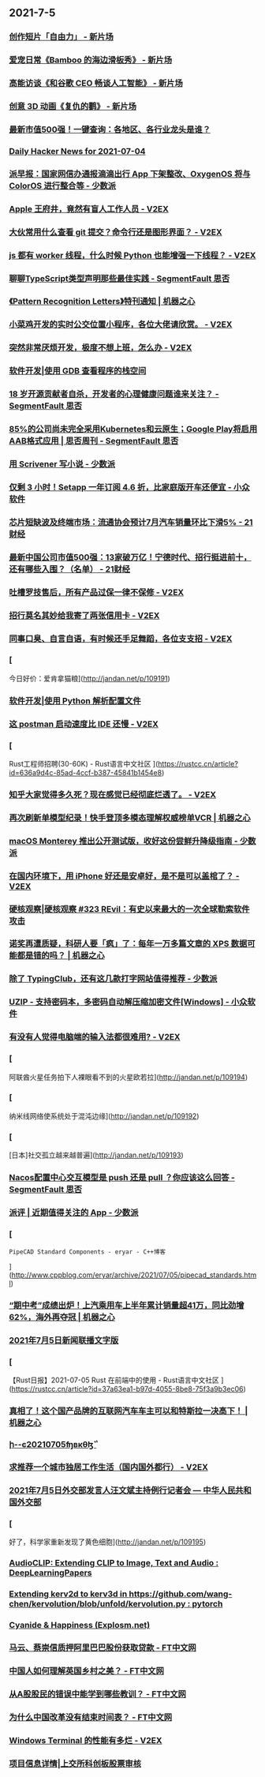 
## 2021-7-5

### [创作短片「自由力」 - 新片场](https://www.vmovier.com/62410)

### [爱宠日常《Bamboo 的海边滑板秀》 - 新片场](https://www.vmovier.com/62433)

### [高能访谈《和谷歌 CEO 畅谈人工智能》 - 新片场](https://www.vmovier.com/62434)

### [创意 3D 动画《复仇的鹳》 - 新片场](https://www.vmovier.com/62390)

### [最新市值500强！一键查询：各地区、各行业龙头是谁？](https://app.21jingji.com/html/20210701qiang_500/index.html)

### [Daily Hacker News for 2021-07-04](https://www.daemonology.net/hn-daily/2021-07-04.html)

### [派早报：国家网信办通报滴滴出行 App 下架整改、OxygenOS 将与 ColorOS 进行整合等 - 少数派](https://sspai.com/post/67556)

### [Apple 王府井，竟然有盲人工作人员 - V2EX](https://www.v2ex.com/t/787503)

### [大伙常用什么查看 git 提交？命令行还是图形界面？ - V2EX](https://www.v2ex.com/t/787434)

### [js 都有 worker 线程，什么时候 Python 也能增强一下线程？ - V2EX](https://www.v2ex.com/t/787433)

### [聊聊TypeScript类型声明那些最佳实践 - SegmentFault 思否](https://segmentfault.com/a/1190000040288228)

### [《Pattern Recognition Letters》特刊通知 | 机器之心](https://www.jiqizhixin.com/articles/2021-07-05)

### [小菜鸡开发的实时公交位置小程序，各位大佬请欣赏。 - V2EX](https://www.v2ex.com/t/787522)

### [突然非常厌烦开发，极度不想上班，怎么办 - V2EX](https://www.v2ex.com/t/787520)

### [软件开发|使用 GDB 查看程序的栈空间](https://linux.cn/article-13550-1.html?utm_source=rss&utm_medium=rss)

### [18 岁开源贡献者自杀，开发者的心理健康问题谁来关注？ - SegmentFault 思否](https://segmentfault.com/a/1190000040290416)

### [85%的公司尚未完全采用Kubernetes和云原生；Google Play将启用AAB格式应用 | 思否周刊 - SegmentFault 思否](https://segmentfault.com/a/1190000040285821)

### [用 Scrivener 写小说 - 少数派](https://sspai.com/post/67363)

### [仅剩 3 小时！Setapp 一年订阅 4.6 折，比家庭版开车还便宜 - 小众软件](https://www.appinn.com/setapp-stacksocial-summer20/)

### [芯片短缺波及终端市场：流通协会预计7月汽车销量环比下滑5% - 21财经](https://m.21jingji.com/article/20210705/herald/91d0671a9c51ab58f622d5f30355ffff.html)

### [最新中国公司市值500强：13家破万亿！宁德时代、招行挺进前十，还有哪些入围？（名单） - 21财经](https://m.21jingji.com/article/20210705/herald/f8da47afeec1b70f62a4776340205567.html)

### [吐槽罗技售后，所有产品过保一律不保修 - V2EX](https://www.v2ex.com/t/787561)

### [招行莫名其妙给我寄了两张信用卡 - V2EX](https://www.v2ex.com/t/787551)

### [同事口臭、自言自语，有时候还手足舞蹈，各位支支招 - V2EX](https://www.v2ex.com/t/787532)

### [
今日好价：爱肯拿猫粮](http://jandan.net/p/109191)

### [软件开发|使用 Python 解析配置文件](https://linux.cn/article-13551-1.html?utm_source=rss&utm_medium=rss)

### [这 postman 启动速度比 IDE 还慢 - V2EX](https://www.v2ex.com/t/787560)

### [
Rust工程师招聘(30-60K) - Rust语言中文社区
](https://rustcc.cn/article?id=636a9d4c-85ad-4ccf-b387-45841b1454e8)

### [知乎大家觉得多久死？现在感觉已经彻底烂透了。 - V2EX](https://www.v2ex.com/t/787570)

### [再次刷新单模型纪录！快手登顶多模态理解权威榜单VCR | 机器之心](https://www.jiqizhixin.com/articles/2021-07-05-2)

### [macOS Monterey 推出公开测试版，收好这份尝鲜升降级指南 - 少数派](https://sspai.com/post/67519)

### [在国内环境下，用 iPhone 好还是安卓好，是不是可以盖棺了？ - V2EX](https://www.v2ex.com/t/787565)

### [硬核观察|硬核观察 #323 REvil：有史以来最大的一次全球勒索软件攻击](https://linux.cn/article-13552-1.html?utm_source=rss&utm_medium=rss)

### [诺奖再遭质疑，科研人要「疯」了：每年一万多篇文章的 XPS 数据可能都是错的吗？ | 机器之心](https://www.jiqizhixin.com/articles/2021-07-05-4)

### [除了 TypingClub，还有这几款打字网站值得推荐 - 少数派](https://sspai.com/post/67535)

### [UZIP - 支持密码本，多密码自动解压缩加密文件[Windows] - 小众软件](https://www.appinn.com/uzip-7zip-for-windows/)

### [有没有人觉得电脑端的输入法都很难用? - V2EX](https://www.v2ex.com/t/787592)

### [
阿联酋火星任务拍下人裸眼看不到的火星欧若拉](http://jandan.net/p/109194)

### [
纳米线网络使系统处于混沌边缘](http://jandan.net/p/109192)

### [
[日本]社交孤立越来越普遍](http://jandan.net/p/109193)

### [Nacos配置中心交互模型是 push 还是 pull ？你应该这么回答 - SegmentFault 思否](https://segmentfault.com/a/1190000040290887)

### [派评 | 近期值得关注的 App - 少数派](https://sspai.com/post/67562)

### [
	PipeCAD Standard Components - eryar - C++博客
](http://www.cppblog.com/eryar/archive/2021/07/05/pipecad_standards.html)

### [“期中考”成绩出炉！上汽乘用车上半年累计销量超41万，同比劲增62%，海外再夺冠 | 机器之心](https://www.jiqizhixin.com/articles/2021-07-05-5)

### [2021年7月5日新闻联播文字版](http://www.xwlb.net.cn/21219.html)

### [
【Rust日报】2021-07-05 Rust 在前端中的使用 - Rust语言中文社区
](https://rustcc.cn/article?id=37a63ea1-b97d-4055-8be8-75f3a9b3ec06)

### [真相了！这个国产品牌的互联网汽车车主可以和特斯拉一决高下！ | 机器之心](https://www.jiqizhixin.com/articles/2021-07-05-6)

### [ի--ͼ20210705ʩвκθɮܵ˺](https://www.dapenti.com/blog/more.asp?name=xilei&id=158044)

### [求推荐一个城市独居工作生活（国内国外都行） - V2EX](https://www.v2ex.com/t/787601)

### [2021年7月5日外交部发言人汪文斌主持例行记者会 — 中华人民共和国外交部](https://www.fmprc.gov.cn/web/wjdt_674879/fyrbt_674889/t1889810.shtml)

### [
好了，科学家重新发现了黄色细胞](http://jandan.net/p/109195)

### [​​AudioCLIP: Extending CLIP to Image, Text and Audio : DeepLearningPapers](https://www.reddit.com/r/DeepLearningPapers/comments/oearlk/audioclip_extending_clip_to_image_text_and_audio/)

### [Extending kerv2d to kerv3d in https://github.com/wang-chen/kervolution/blob/unfold/kervolution.py : pytorch](https://www.reddit.com/r/pytorch/comments/oeah5n/extending_kerv2d_to_kerv3d_in/)

### [Cyanide & Happiness (Explosm.net)](http://www.explosm.net/comics/5915/)

### [马云、蔡崇信质押阿里巴巴股份获取贷款 - FT中文网](http://www.ftchinese.com/story/001093071)

### [中国人如何理解英国乡村之美？ - FT中文网](http://www.ftchinese.com/story/001093061)

### [从A股股民的错误中能学到哪些教训？ - FT中文网](http://www.ftchinese.com/story/001093065)

### [为什么中国改革没有结束时间表？ - FT中文网](http://www.ftchinese.com/story/001093048)

### [Windows Terminal 的性能有多烂 - V2EX](https://www.v2ex.com/t/787595)

### [项目信息详情|上交所科创板股票审核](http://kcb.sse.com.cn//renewal/xmxq/index.shtml?auditId=589)